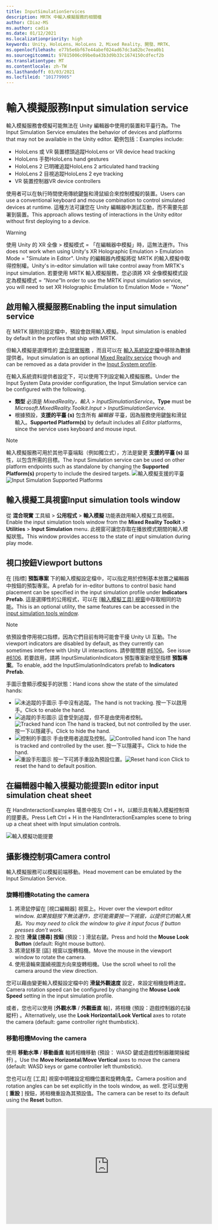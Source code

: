 ```yaml
---
title: InputSimulationServices
description: MRTK 中輸入模擬服務的相關檔
author: CDiaz-MS
ms.author: cadia
ms.date: 01/12/2021
ms.localizationpriority: high
keywords: Unity、HoloLens、HoloLens 2、Mixed Reality、開發、MRTK、
ms.openlocfilehash: e77b5e6bf67e44abef024ad67dc3a82bc7eea0b1
ms.sourcegitcommit: 97815006c09be0a43b3d9b33c1674150cdfecf2b
ms.translationtype: MT
ms.contentlocale: zh-TW
ms.lasthandoff: 03/03/2021
ms.locfileid: "101779905"
---
```

# <a name="input-simulation-service"></a><span data-ttu-id="1b815-104">輸入模擬服務</span><span class="sxs-lookup"><span data-stu-id="1b815-104">Input simulation service</span></span>

<span data-ttu-id="1b815-105">輸入模擬服務會模擬可能無法在 Unity 編輯器中使用的裝置和平臺行為。</span><span class="sxs-lookup"><span data-stu-id="1b815-105">The Input Simulation Service emulates the behavior of devices and platforms that may not be available in the Unity editor.</span></span> <span data-ttu-id="1b815-106">範例包括：</span><span class="sxs-lookup"><span data-stu-id="1b815-106">Examples include:</span></span>

* <span data-ttu-id="1b815-107">HoloLens 或 VR 裝置標頭追蹤</span><span class="sxs-lookup"><span data-stu-id="1b815-107">HoloLens or VR device head tracking</span></span>
* <span data-ttu-id="1b815-108">HoloLens 手勢</span><span class="sxs-lookup"><span data-stu-id="1b815-108">HoloLens hand gestures</span></span>
* <span data-ttu-id="1b815-109">HoloLens 2 已明確追蹤</span><span class="sxs-lookup"><span data-stu-id="1b815-109">HoloLens 2 articulated hand tracking</span></span>
* <span data-ttu-id="1b815-110">HoloLens 2 目視追蹤</span><span class="sxs-lookup"><span data-stu-id="1b815-110">HoloLens 2 eye tracking</span></span>
* <span data-ttu-id="1b815-111">VR 裝置控制器</span><span class="sxs-lookup"><span data-stu-id="1b815-111">VR device controllers</span></span>

<span data-ttu-id="1b815-112">使用者可以在執行時間使用傳統鍵盤和滑鼠組合來控制模擬的裝置。</span><span class="sxs-lookup"><span data-stu-id="1b815-112">Users can use a conventional keyboard and mouse combination to control simulated devices at runtime.</span></span> <span data-ttu-id="1b815-113">這種方法可讓您在 Unity 編輯器中測試互動，而不需要先部署到裝置。</span><span class="sxs-lookup"><span data-stu-id="1b815-113">This approach allows testing of interactions in the Unity editor without first deploying to a device.</span></span>

> [!WARNING]
> <span data-ttu-id="1b815-114">使用 Unity 的 XR 全像 > 模擬模式 = 「在編輯器中模擬」時，這無法運作。</span><span class="sxs-lookup"><span data-stu-id="1b815-114">This does not work when using Unity's XR Holographic Emulation > Emulation Mode = "Simulate in Editor".</span></span> <span data-ttu-id="1b815-115">Unity 的編輯器內模擬將從 MRTK 的輸入模擬中取得控制權。</span><span class="sxs-lookup"><span data-stu-id="1b815-115">Unity's in-editor simulation will take control away from MRTK's input simulation.</span></span> <span data-ttu-id="1b815-116">若要使用 MRTK 輸入模擬服務，您必須將 XR 全像模擬模式設定為模擬模式 = *"None"*</span><span class="sxs-lookup"><span data-stu-id="1b815-116">In order to use the MRTK input simulation service, you will need to set XR Holographic Emulation to Emulation Mode = *"None"*</span></span>

## <a name="enabling-the-input-simulation-service"></a><span data-ttu-id="1b815-117">啟用輸入模擬服務</span><span class="sxs-lookup"><span data-stu-id="1b815-117">Enabling the input simulation service</span></span>

<span data-ttu-id="1b815-118">在 MRTK 隨附的設定檔中，預設會啟用輸入模擬。</span><span class="sxs-lookup"><span data-stu-id="1b815-118">Input simulation is enabled by default in the profiles that ship with MRTK.</span></span>

<span data-ttu-id="1b815-119">但輸入模擬是選擇性的 [混合現實服務](../../architecture/mixed-reality-services.md) ，而且可以在 [輸入系統設定檔](../input/input-providers.md)中移除為數據提供者。</span><span class="sxs-lookup"><span data-stu-id="1b815-119">Input simulation is an optional [Mixed Reality service](../../architecture/mixed-reality-services.md) though and can be removed as a data provider in the [Input System profile](../input/input-providers.md).</span></span>

<span data-ttu-id="1b815-120">在輸入系統資料提供者設定下，可以使用下列設定輸入模擬服務。</span><span class="sxs-lookup"><span data-stu-id="1b815-120">Under the Input System Data provider configuration, the Input Simulation service can be configured with the following.</span></span>

* <span data-ttu-id="1b815-121">**類型** 必須是 *MixedReality。輸入 > InputSimulationService*。</span><span class="sxs-lookup"><span data-stu-id="1b815-121">**Type** must be *Microsoft.MixedReality.Toolkit.Input > InputSimulationService*.</span></span>
* <span data-ttu-id="1b815-122">根據預設，**支援的平臺 (s)** 包含所有 *編輯器* 平臺，因為服務使用鍵盤和滑鼠輸入。</span><span class="sxs-lookup"><span data-stu-id="1b815-122">**Supported Platform(s)** by default includes all *Editor* platforms, since the service uses keyboard and mouse input.</span></span>

> [!NOTE]
> <span data-ttu-id="1b815-123">輸入模擬服務可用於其他平臺端點（例如獨立式），方法是變更 **支援的平臺 (s)** 屬性，以包含所需的目標。</span><span class="sxs-lookup"><span data-stu-id="1b815-123">The Input Simulation service can be used on other platform endpoints such as standalone by changing the **Supported Platform(s)** property to include the desired targets.</span></span>
> <span data-ttu-id="1b815-124">![輸入模擬支援的平臺](../images/input-simulation/InputSimulationSupportedPlatforms.gif)</span><span class="sxs-lookup"><span data-stu-id="1b815-124">![Input Simulation Supported Platforms](../images/input-simulation/InputSimulationSupportedPlatforms.gif)</span></span>

## <a name="input-simulation-tools-window"></a><span data-ttu-id="1b815-125">輸入模擬工具視窗</span><span class="sxs-lookup"><span data-stu-id="1b815-125">Input simulation tools window</span></span>

<span data-ttu-id="1b815-126">從 **混合現實** 工具組  >  **公用程式**  >  **輸入模擬** 功能表啟用輸入模擬工具視窗。</span><span class="sxs-lookup"><span data-stu-id="1b815-126">Enable the input simulation tools window from the  **Mixed Reality Toolkit** > **Utilities** > **Input Simulation** menu.</span></span> <span data-ttu-id="1b815-127">此視窗可讓您存取在播放模式期間的輸入模擬狀態。</span><span class="sxs-lookup"><span data-stu-id="1b815-127">This window provides access to the state of input simulation during play mode.</span></span>

## <a name="viewport-buttons"></a><span data-ttu-id="1b815-128">視口按鈕</span><span class="sxs-lookup"><span data-stu-id="1b815-128">Viewport buttons</span></span>

<span data-ttu-id="1b815-129">在 [指標] **預製專案** 下的輸入模擬設定檔中，可以指定用於控制基本放置之編輯器中按鈕的預製專案。</span><span class="sxs-lookup"><span data-stu-id="1b815-129">A prefab for in-editor buttons to control basic hand placement can be specified in the input simulation profile under **Indicators Prefab**.</span></span> <span data-ttu-id="1b815-130">這是選擇性的公用程式，可以在 [ [輸入模擬工具] 視窗](#input-simulation-tools-window)中存取相同的功能。</span><span class="sxs-lookup"><span data-stu-id="1b815-130">This is an optional utility, the same features can be accessed in the [input simulation tools window](#input-simulation-tools-window).</span></span>

> [!NOTE]
> <span data-ttu-id="1b815-131">依預設會停用視口指標，因為它們目前有時可能會干擾 Unity UI 互動。</span><span class="sxs-lookup"><span data-stu-id="1b815-131">The viewport indicators are disabled by default, as they currently can sometimes interfere with Unity UI interactions.</span></span> <span data-ttu-id="1b815-132">請參閱問題 [#6106](https://github.com/microsoft/MixedRealityToolkit-Unity/issues/6106)。</span><span class="sxs-lookup"><span data-stu-id="1b815-132">See issue [#6106](https://github.com/microsoft/MixedRealityToolkit-Unity/issues/6106).</span></span> <span data-ttu-id="1b815-133">若要啟用，請將 InputSimulationIndicators 預製專案新增至指標 **預製專案**。</span><span class="sxs-lookup"><span data-stu-id="1b815-133">To enable, add the InputSimulationIndicators prefab to **Indicators Prefab**.</span></span>

<span data-ttu-id="1b815-134">手圖示會顯示模擬手的狀態：</span><span class="sxs-lookup"><span data-stu-id="1b815-134">Hand icons show the state of the simulated hands:</span></span>

* ![未追蹤的手圖示](../images/input-simulation/MRTK_InputSimulation_HandIndicator_Untracked.png) <span data-ttu-id="1b815-136">手中沒有追蹤。</span><span class="sxs-lookup"><span data-stu-id="1b815-136">The hand is not tracking.</span></span> <span data-ttu-id="1b815-137">按一下以啟用手。</span><span class="sxs-lookup"><span data-stu-id="1b815-137">Click to enable the hand.</span></span>
* <span data-ttu-id="1b815-138">![追蹤的手形圖示](../images/input-simulation/MRTK_InputSimulation_HandIndicator_Tracked.png "追蹤的手形圖示") 這會受到追蹤，但不是由使用者控制。</span><span class="sxs-lookup"><span data-stu-id="1b815-138">![Tracked hand icon](../images/input-simulation/MRTK_InputSimulation_HandIndicator_Tracked.png "Tracked hand icon") The hand is tracked, but not controlled by the user.</span></span> <span data-ttu-id="1b815-139">按一下以隱藏手。</span><span class="sxs-lookup"><span data-stu-id="1b815-139">Click to hide the hand.</span></span>
* <span data-ttu-id="1b815-140">![控制的手圖示](../images/input-simulation/MRTK_InputSimulation_HandIndicator_Controlled.png "控制的手圖示") 手由使用者追蹤及控制。</span><span class="sxs-lookup"><span data-stu-id="1b815-140">![Controlled hand icon](../images/input-simulation/MRTK_InputSimulation_HandIndicator_Controlled.png "Controlled hand icon") The hand is tracked and controlled by the user.</span></span> <span data-ttu-id="1b815-141">按一下以隱藏手。</span><span class="sxs-lookup"><span data-stu-id="1b815-141">Click to hide the hand.</span></span>
* <span data-ttu-id="1b815-142">![重設手形圖示](../images/input-simulation/MRTK_InputSimulation_HandIndicator_Reset.png "重設手形圖示") 按一下可將手重設為預設位置。</span><span class="sxs-lookup"><span data-stu-id="1b815-142">![Reset hand icon](../images/input-simulation/MRTK_InputSimulation_HandIndicator_Reset.png "Reset hand icon") Click to reset the hand to default position.</span></span>

## <a name="in-editor-input-simulation-cheat-sheet"></a><span data-ttu-id="1b815-143">在編輯器中輸入模擬功能提要</span><span class="sxs-lookup"><span data-stu-id="1b815-143">In editor input simulation cheat sheet</span></span>

<span data-ttu-id="1b815-144">在 HandInteractionExamples 場景中按左 Ctrl + H，以顯示具有輸入模擬控制項的提要表。</span><span class="sxs-lookup"><span data-stu-id="1b815-144">Press Left Ctrl + H in the HandInteractionExamples scene to bring up a cheat sheet with Input simulation controls.</span></span>

![輸入模擬功能提要](https://user-images.githubusercontent.com/39840334/86066480-13637f00-ba27-11ea-8814-d222d548f684.gif)

## <a name="camera-control"></a><span data-ttu-id="1b815-146">攝影機控制項</span><span class="sxs-lookup"><span data-stu-id="1b815-146">Camera control</span></span>

<span data-ttu-id="1b815-147">輸入模擬服務可以模擬前端移動。</span><span class="sxs-lookup"><span data-stu-id="1b815-147">Head movement can be emulated by the Input Simulation Service.</span></span>

### <a name="rotating-the-camera"></a><span data-ttu-id="1b815-148">旋轉相機</span><span class="sxs-lookup"><span data-stu-id="1b815-148">Rotating the camera</span></span>

1. <span data-ttu-id="1b815-149">將滑鼠停留在 [視口編輯器] 視窗上。</span><span class="sxs-lookup"><span data-stu-id="1b815-149">Hover over the viewport editor window.</span></span>
    <span data-ttu-id="1b815-150">*如果按鈕按下無法運作，您可能需要按一下視窗，以提供它的輸入焦點。*</span><span class="sxs-lookup"><span data-stu-id="1b815-150">*You may need to click the window to give it input focus if button presses don't work.*</span></span>
1. <span data-ttu-id="1b815-151">按住 **滑鼠 [搜尋] 按鈕** (預設：) 滑鼠右鍵。</span><span class="sxs-lookup"><span data-stu-id="1b815-151">Press and hold the **Mouse Look Button** (default: Right mouse button).</span></span>
1. <span data-ttu-id="1b815-152">將滑鼠移至 [區] 視窗以旋轉相機。</span><span class="sxs-lookup"><span data-stu-id="1b815-152">Move the mouse in the viewport window to rotate the camera.</span></span>
1. <span data-ttu-id="1b815-153">使用滾輪來圍繞視圖方向來旋轉相機。</span><span class="sxs-lookup"><span data-stu-id="1b815-153">Use the scroll wheel to roll the camera around the view direction.</span></span>

<span data-ttu-id="1b815-154">您可以藉由變更輸入模擬設定檔中的 **滑鼠外觀速度** 設定，來設定相機旋轉速度。</span><span class="sxs-lookup"><span data-stu-id="1b815-154">Camera rotation speed can be configured by changing the **Mouse Look Speed** setting in the input simulation profile.</span></span>

<span data-ttu-id="1b815-155">或者，您也可以使用 [**外觀水準** / **外觀垂直** 軸]，將相機 (預設：遊戲控制器的右操縱杆) 。</span><span class="sxs-lookup"><span data-stu-id="1b815-155">Alternatively, use the **Look Horizontal**/**Look Vertical** axes to rotate the camera (default: game controller right thumbstick).</span></span>

### <a name="moving-the-camera"></a><span data-ttu-id="1b815-156">移動相機</span><span class="sxs-lookup"><span data-stu-id="1b815-156">Moving the camera</span></span>

<span data-ttu-id="1b815-157">使用 **移動水準** / **移動垂直** 軸將相機移動 (預設： WASD 鍵或遊戲控制器離開操縱杆) 。</span><span class="sxs-lookup"><span data-stu-id="1b815-157">Use the **Move Horizontal**/**Move Vertical** axes to move the camera (default: WASD keys or game controller left thumbstick).</span></span>

<span data-ttu-id="1b815-158">您也可以在 [工具] 視窗中明確設定相機位置和旋轉角度。</span><span class="sxs-lookup"><span data-stu-id="1b815-158">Camera position and rotation angles can be set explicitly in the tools window, as well.</span></span> <span data-ttu-id="1b815-159">您可以使用 [ **重設** ] 按鈕，將相機重設為其預設值。</span><span class="sxs-lookup"><span data-stu-id="1b815-159">The camera can be reset to its default using the **Reset** button.</span></span>

<iframe width="560" height="315" src="https://www.youtube.com/embed/Z7L4I1ET7GU" class="center" frameborder="0" allow="accelerometer; encrypted-media; gyroscope; picture-in-picture" allowfullscreen />

## <a name="controller-simulation"></a><span data-ttu-id="1b815-160">控制器模擬</span><span class="sxs-lookup"><span data-stu-id="1b815-160">Controller simulation</span></span>

<span data-ttu-id="1b815-161">輸入模擬支援模擬控制器裝置 (亦即移動控制器和手) 。</span><span class="sxs-lookup"><span data-stu-id="1b815-161">The input simulation supports emulated controller devices (i.e. motion controllers and hands).</span></span> <span data-ttu-id="1b815-162">這些虛擬控制器可以與任何支援一般控制器的物件互動，例如按鈕或 grabbable 物件。</span><span class="sxs-lookup"><span data-stu-id="1b815-162">These virtual controllers can interact with any object that supports regular controllers, such as buttons or grabbable objects.</span></span>

### <a name="controller-simulation-mode"></a><span data-ttu-id="1b815-163">控制器模擬模式</span><span class="sxs-lookup"><span data-stu-id="1b815-163">Controller simulation mode</span></span>

<span data-ttu-id="1b815-164">在 [ [輸入模擬工具] 視窗](#input-simulation-tools-window) 中， **預設控制器模擬模式** 設定會在三個不同的輸入模型之間切換。</span><span class="sxs-lookup"><span data-stu-id="1b815-164">In the [input simulation tools window](#input-simulation-tools-window) the **Default Controller Simulation Mode** setting switches between three distinct input models.</span></span> <span data-ttu-id="1b815-165">您也可以在輸入模擬設定檔中設定此預設模式。</span><span class="sxs-lookup"><span data-stu-id="1b815-165">This default mode can also be set in the input simulation profile.</span></span>

* <span data-ttu-id="1b815-166">明確表達的 *手：模擬* 具有聯合位置資料的全向裝置。</span><span class="sxs-lookup"><span data-stu-id="1b815-166">*Articulated Hands*: Simulates a fully articulated hand device with joint position data.</span></span>

   <span data-ttu-id="1b815-167">模擬 HoloLens 2 互動模型。</span><span class="sxs-lookup"><span data-stu-id="1b815-167">Emulates HoloLens 2 interaction model.</span></span>

   <span data-ttu-id="1b815-168">以確切定位或使用觸控為依據的互動，可在此模式中模擬。</span><span class="sxs-lookup"><span data-stu-id="1b815-168">Interactions that are based on the precise positioning of the hand or use touching can be simulated in this mode.</span></span>

* <span data-ttu-id="1b815-169">*手手勢*：利用點擊和基本手勢模擬簡化的模型。</span><span class="sxs-lookup"><span data-stu-id="1b815-169">*Hand Gestures*: Simulates a simplified hand model with air tap and basic gestures.</span></span>

   <span data-ttu-id="1b815-170">模擬 [HoloLens 互動模型](https://docs.microsoft.com/windows/mixed-reality/gestures)。</span><span class="sxs-lookup"><span data-stu-id="1b815-170">Emulates [HoloLens interaction model](https://docs.microsoft.com/windows/mixed-reality/gestures).</span></span>

   <span data-ttu-id="1b815-171">焦點是使用注視指標來控制。</span><span class="sxs-lookup"><span data-stu-id="1b815-171">Focus is controlled using the Gaze pointer.</span></span> <span data-ttu-id="1b815-172">「 *攻* 點」手勢用來與按鈕互動。</span><span class="sxs-lookup"><span data-stu-id="1b815-172">The *Air Tap* gesture is used to interact with buttons.</span></span>

* <span data-ttu-id="1b815-173">*移動控制器*：模擬與 VR 耳機搭配使用的動作控制器，其運作方式類似于與明確表達的互動。</span><span class="sxs-lookup"><span data-stu-id="1b815-173">*Motion Controller*: Simulates a motion controller used with VR headsets that works similarly to far interactions with Articulated Hands.</span></span>

   <span data-ttu-id="1b815-174">使用控制器互動模型來模擬 VR 耳機。</span><span class="sxs-lookup"><span data-stu-id="1b815-174">Emulates VR headset with controllers interaction model.</span></span>

   <span data-ttu-id="1b815-175">觸發程式、抓取和功能表鍵是透過鍵盤和滑鼠輸入模擬。</span><span class="sxs-lookup"><span data-stu-id="1b815-175">The trigger, grab and menu keys are simulated via keyboard and mouse input.</span></span>

### <a name="simulating-controller-movement"></a><span data-ttu-id="1b815-176">模擬控制器移動</span><span class="sxs-lookup"><span data-stu-id="1b815-176">Simulating controller movement</span></span>

<span data-ttu-id="1b815-177">按住 **左/靠右控制器操作金鑰** (預設：左方控制器的 *左移位* 和右邊控制器的 *空間*) ，以取得任一控制器的控制權。</span><span class="sxs-lookup"><span data-stu-id="1b815-177">Press and hold the **Left/Right Controller Manipulation Key** (default: *Left Shift* for left controller and *Space* for right controller) to gain control of either controller.</span></span> <span data-ttu-id="1b815-178">當按下操作按鍵時，控制器將會出現在 [功能區] 中。</span><span class="sxs-lookup"><span data-stu-id="1b815-178">While the manipulation key is pressed, the controller will appear in the viewport.</span></span> <span data-ttu-id="1b815-179">一旦釋放操作金鑰之後，控制器會在短暫的 **控制器隱藏 Timeout** 之後消失。</span><span class="sxs-lookup"><span data-stu-id="1b815-179">Once the manipulation key is released, the controllers will disappear after a short **Controller Hide Timeout**.</span></span>

<span data-ttu-id="1b815-180">您可以透過 [ [輸入模擬工具] 視窗](#input-simulation-tools-window) 中的相機來切換和凍結控制器，或按下 **切換左/向右控制器鍵** (預設值： *T* 代表左邊， *Y* 表示右邊的) 。</span><span class="sxs-lookup"><span data-stu-id="1b815-180">Controllers can be toggled on and frozen relative to the camera in the [input simulation tools window](#input-simulation-tools-window) or by pressing the **Toggle Left/Right Controller Key** (default: *T* for left and *Y* for right).</span></span> <span data-ttu-id="1b815-181">再按一次切換鍵，再次隱藏控制器。</span><span class="sxs-lookup"><span data-stu-id="1b815-181">Press the toggle key again to hide the controllers again.</span></span> <span data-ttu-id="1b815-182">若要操控控制器，必須保留 **左/右控制器操作金鑰** 。</span><span class="sxs-lookup"><span data-stu-id="1b815-182">To manipulate the controllers, the **Left/Right Controller Manipulation Key** needs to be held.</span></span> <span data-ttu-id="1b815-183">按兩下 **Left/Right 控制器操作金鑰** 也可以開啟/關閉控制器。</span><span class="sxs-lookup"><span data-stu-id="1b815-183">Double tapping the **Left/Right Controller Manipulation Key** can also toggle the controllers on/off.</span></span>

<span data-ttu-id="1b815-184">滑鼠移動會將控制器移至 [視圖] 平面。</span><span class="sxs-lookup"><span data-stu-id="1b815-184">Mouse movement will move the controller in the view plane.</span></span> <span data-ttu-id="1b815-185">您可以使用 **滑鼠滾輪**，更進一步或更接近相機來移動控制器。</span><span class="sxs-lookup"><span data-stu-id="1b815-185">Controllers can be moved further or closer to the camera using the **mouse wheel**.</span></span>

<span data-ttu-id="1b815-186">若要使用滑鼠旋轉控制器，請將 **左/右控制器操作金鑰** (*左移* 或 *空格*) *，然後* 將 **控制器旋轉按鈕** (預設： *左方 Ctrl* 按鈕) ，然後移動滑鼠以旋轉控制器。</span><span class="sxs-lookup"><span data-stu-id="1b815-186">To rotate controllers using the mouse, hold both the **Left/Right Controller Manipulation Key** (*Left Shift* or *Space*) *and* the **Controller Rotate Button** (default: *Left Ctrl* button) and then move the mouse to rotate the controller.</span></span> <span data-ttu-id="1b815-187">您可以藉由變更輸入模擬設定檔中的 **滑鼠控制器旋轉速度** 設定，來設定控制器旋轉速度。</span><span class="sxs-lookup"><span data-stu-id="1b815-187">Controller rotation speed can be configured by changing the **Mouse Controller Rotation Speed** setting in the input simulation profile.</span></span>

<span data-ttu-id="1b815-188">所有放置也都可以在 [ [輸入模擬工具] 視窗](#input-simulation-tools-window)中變更，包括重設為預設值。</span><span class="sxs-lookup"><span data-stu-id="1b815-188">All hand placement can also changed in the [input simulation tools window](#input-simulation-tools-window), including resetting hands to default.</span></span>

### <a name="additional-profile-settings"></a><span data-ttu-id="1b815-189">其他設定檔設定</span><span class="sxs-lookup"><span data-stu-id="1b815-189">Additional profile settings</span></span>

* <span data-ttu-id="1b815-190">**控制器深度乘數** 控制滑鼠滾輪深度移動的敏感度。</span><span class="sxs-lookup"><span data-stu-id="1b815-190">**Controller Depth Multiplier** controls the sensitivity of the mouse scroll wheel depth movement.</span></span> <span data-ttu-id="1b815-191">較大的數位會加速控制器縮放。</span><span class="sxs-lookup"><span data-stu-id="1b815-191">A larger number will speed up controller zoom.</span></span>
* <span data-ttu-id="1b815-192">**預設控制器距離** 是來自相機的控制器初始距離。</span><span class="sxs-lookup"><span data-stu-id="1b815-192">**Default Controller Distance** is the initial distance of controllers from the camera.</span></span> <span data-ttu-id="1b815-193">按一下 [ **重設** ] 按鈕控制器也會將控制器放在這個距離。</span><span class="sxs-lookup"><span data-stu-id="1b815-193">Clicking the **Reset** button controllers will also place controllers at this distance.</span></span>
* <span data-ttu-id="1b815-194">**控制器抖動量** 會將隨機動作新增至控制器。</span><span class="sxs-lookup"><span data-stu-id="1b815-194">**Controller Jitter Amount** adds random motion to controllers.</span></span> <span data-ttu-id="1b815-195">這項功能可用來模擬裝置上不正確的控制器追蹤，並確保互動適用于雜訊的輸入。</span><span class="sxs-lookup"><span data-stu-id="1b815-195">This feature can be used to simulate inaccurate controller tracking on the device, and ensure that interactions work well with noisy input.</span></span>

<iframe width="560" height="315" src="https://www.youtube.com/embed/uRYfwuqsjBQ" class="center" frameborder="0" allow="accelerometer; encrypted-media; gyroscope; picture-in-picture" allowfullscreen />

### <a name="hand-gestures"></a><span data-ttu-id="1b815-196">手勢</span><span class="sxs-lookup"><span data-stu-id="1b815-196">Hand gestures</span></span>

<span data-ttu-id="1b815-197">捏合、抓取、刺探等手勢也可以模擬。</span><span class="sxs-lookup"><span data-stu-id="1b815-197">Hand gestures such as pinching, grabbing, poking, etc. can also be simulated.</span></span>

1. <span data-ttu-id="1b815-198">使用 **left/Right 控制器操作金鑰** (*左移* 或 *空格*) 來啟用手形控制</span><span class="sxs-lookup"><span data-stu-id="1b815-198">Enable hand control using the **Left/Right Controller Manipulation Key** (*Left Shift* or *Space*)</span></span>

2. <span data-ttu-id="1b815-199">在操作時，按住滑鼠按鍵以執行手勢手勢。</span><span class="sxs-lookup"><span data-stu-id="1b815-199">While manipulating, press and hold a mouse button to perform a hand gesture.</span></span>

<span data-ttu-id="1b815-200">您可以對應每個滑鼠按鍵，使用 *左/中/右滑鼠右鍵手勢* 設定，將手圖形轉換成不同的手勢。</span><span class="sxs-lookup"><span data-stu-id="1b815-200">Each of the mouse buttons can be mapped to transform the hand shape into a different gesture using the *Left/Middle/Right Mouse Hand Gesture* settings.</span></span> <span data-ttu-id="1b815-201">當未按下任何按鈕時， *預設手勢* 是手的形狀。</span><span class="sxs-lookup"><span data-stu-id="1b815-201">The *Default Hand Gesture* is the shape of the hand when no button is pressed.</span></span>

> [!NOTE]
> <span data-ttu-id="1b815-202">縮小 *手勢是* 唯一執行「選取」動作的手勢。</span><span class="sxs-lookup"><span data-stu-id="1b815-202">The *Pinch* gesture is the only gesture that performs the "Select" action at this point.</span></span>

### <a name="one-hand-manipulation"></a><span data-ttu-id="1b815-203">單次操作</span><span class="sxs-lookup"><span data-stu-id="1b815-203">One-hand manipulation</span></span>

1. <span data-ttu-id="1b815-204">按住 **left/Right 控制器操作金鑰** (*左移* 或 *空格*) </span><span class="sxs-lookup"><span data-stu-id="1b815-204">Press and hold **Left/Right Controller Manipulation Key** (*Left Shift* or *Space*)</span></span>
2. <span data-ttu-id="1b815-205">物件上的點</span><span class="sxs-lookup"><span data-stu-id="1b815-205">Point at object</span></span>
3. <span data-ttu-id="1b815-206">按住滑鼠按鍵以縮小</span><span class="sxs-lookup"><span data-stu-id="1b815-206">Hold mouse button to pinch</span></span>
4. <span data-ttu-id="1b815-207">使用您的滑鼠移動物件</span><span class="sxs-lookup"><span data-stu-id="1b815-207">Use your mouse to move the object</span></span>
5. <span data-ttu-id="1b815-208">放開滑鼠按鍵以停止互動</span><span class="sxs-lookup"><span data-stu-id="1b815-208">Release the mouse button to stop interaction</span></span>

<iframe width="560" height="315" src="https://www.youtube.com/embed/rM0xaHam6wM" class="center" frameborder="0" allow="accelerometer; encrypted-media; gyroscope; picture-in-picture" allowfullscreen />

### <a name="two-hand-manipulation"></a><span data-ttu-id="1b815-209">雙手勢操作</span><span class="sxs-lookup"><span data-stu-id="1b815-209">Two-hand manipulation</span></span>

<span data-ttu-id="1b815-210">若要同時以兩種方式操作物件，建議使用持續性手動模式。</span><span class="sxs-lookup"><span data-stu-id="1b815-210">For manipulating objects with two hands at the same time, the persistent hand mode is recommended.</span></span>

1. <span data-ttu-id="1b815-211">按下切換鍵 (*T/Y*) 來切換。</span><span class="sxs-lookup"><span data-stu-id="1b815-211">Toggle on both hands by pressing the toggle keys (*T/Y*).</span></span>
1. <span data-ttu-id="1b815-212">一次處理一個手勢：</span><span class="sxs-lookup"><span data-stu-id="1b815-212">Manipulate one hand at a time:</span></span>
    1. <span data-ttu-id="1b815-213">按住 **空格鍵** 以控制右手邊</span><span class="sxs-lookup"><span data-stu-id="1b815-213">Hold **Space** to control the right hand</span></span>
    1. <span data-ttu-id="1b815-214">將手移至您要抓取物件的位置</span><span class="sxs-lookup"><span data-stu-id="1b815-214">Move the hand to where you want to grab the object</span></span>
    1. <span data-ttu-id="1b815-215">按下 **滑鼠左鍵** 可啟動 *縮小手勢。*</span><span class="sxs-lookup"><span data-stu-id="1b815-215">Press the **left mouse button** to activate the *Pinch* gesture.</span></span>
    1. <span data-ttu-id="1b815-216">釋放 **空間** 可停止控制右手邊。</span><span class="sxs-lookup"><span data-stu-id="1b815-216">Release **Space** to stop controlling the right hand.</span></span> <span data-ttu-id="1b815-217">手將會凍結並 *鎖定到縮小手勢，* 因為它已不再被操作。</span><span class="sxs-lookup"><span data-stu-id="1b815-217">The hand will be frozen in place and be locked into the *Pinch* gesture since it is no longer being manipulated.</span></span>
1. <span data-ttu-id="1b815-218">以另一種方式重複此程式，在第二個位置抓取相同的物件。</span><span class="sxs-lookup"><span data-stu-id="1b815-218">Repeat the process with the other hand, grabbing the same object in a second spot.</span></span>
1. <span data-ttu-id="1b815-219">現在這兩個手都會抓取相同的物件，您可以將其中一個物件移至兩個執行中的操作。</span><span class="sxs-lookup"><span data-stu-id="1b815-219">Now that both hands are grabbing the same object, you can move either of them to perform two-handed manipulation.</span></span>

<iframe width="560" height="315" src="https://www.youtube.com/embed/Qol5OFNfN14" class="center" frameborder="0" allow="accelerometer; encrypted-media; gyroscope; picture-in-picture" allowfullscreen />

### <a name="ggv-gaze-gesture-and-voice-interaction"></a><span data-ttu-id="1b815-220">GGV (注視、手勢和語音) 互動</span><span class="sxs-lookup"><span data-stu-id="1b815-220">GGV (Gaze, Gesture, and Voice) interaction</span></span>

<span data-ttu-id="1b815-221">根據預設，GGV 互動會在編輯器中啟用，但場景中不會有明確的手。</span><span class="sxs-lookup"><span data-stu-id="1b815-221">By default, GGV interaction is enabled in-editor while there are no articulated hands present in the scene.</span></span>

1. <span data-ttu-id="1b815-222">旋轉相機以指向互動物件上的注視游標 (滑鼠右鍵) </span><span class="sxs-lookup"><span data-stu-id="1b815-222">Rotate the camera to point the gaze cursor at the interactable object (right mouse button)</span></span>
1. <span data-ttu-id="1b815-223">按一下並按住 **滑鼠** 左鍵以進行互動</span><span class="sxs-lookup"><span data-stu-id="1b815-223">Click and hold **left mouse button** to interact</span></span>
1. <span data-ttu-id="1b815-224">再次旋轉相機以操作物件</span><span class="sxs-lookup"><span data-stu-id="1b815-224">Rotate the camera again to manipulate the object</span></span>

<span data-ttu-id="1b815-225">您可以切換輸入模擬設定檔內的 [ *已啟用手動可用輸入* ] 選項來關閉此功能。</span><span class="sxs-lookup"><span data-stu-id="1b815-225">You can turn this off by toggling the *Is Hand Free Input Enabled* option inside the Input Simulation Profile.</span></span>

<span data-ttu-id="1b815-226">此外，您可以使用模擬的手 GGV 互動</span><span class="sxs-lookup"><span data-stu-id="1b815-226">In addition, you can use simulated hands for GGV interaction</span></span>

1. <span data-ttu-id="1b815-227">藉由將 **手動模擬模式** 切換至 [輸入模擬設定檔](#enabling-the-input-simulation-service)中的 *手勢* 來啟用 GGV 模擬</span><span class="sxs-lookup"><span data-stu-id="1b815-227">Enable GGV simulation by switching **Hand Simulation Mode** to *Gestures* in the [Input Simulation Profile](#enabling-the-input-simulation-service)</span></span>
1. <span data-ttu-id="1b815-228">旋轉相機以指向互動物件上的注視游標 (滑鼠右鍵) </span><span class="sxs-lookup"><span data-stu-id="1b815-228">Rotate the camera to point the gaze cursor at the interactable object (right mouse button)</span></span>
1. <span data-ttu-id="1b815-229">按住 **空格鍵** 以控制右手邊</span><span class="sxs-lookup"><span data-stu-id="1b815-229">Hold **Space** to control the right hand</span></span>
1. <span data-ttu-id="1b815-230">按一下並按住 **滑鼠** 左鍵以進行互動</span><span class="sxs-lookup"><span data-stu-id="1b815-230">Click and hold **left mouse button** to interact</span></span>
1. <span data-ttu-id="1b815-231">使用您的滑鼠移動物件</span><span class="sxs-lookup"><span data-stu-id="1b815-231">Use your mouse to move the object</span></span>
1. <span data-ttu-id="1b815-232">放開滑鼠按鍵以停止互動</span><span class="sxs-lookup"><span data-stu-id="1b815-232">Release the mouse button to stop interaction</span></span>

<iframe width="560" height="315" src="https://www.youtube.com/embed/6841rRMdqWw" class="center" frameborder="0" allow="accelerometer; encrypted-media; gyroscope; picture-in-picture" allowfullscreen />

### <a name="motion-controller-interaction"></a><span data-ttu-id="1b815-233">移動控制器互動</span><span class="sxs-lookup"><span data-stu-id="1b815-233">Motion controller interaction</span></span>

<span data-ttu-id="1b815-234">模擬的動作控制器可透過與明確表達的相同方式來操作。</span><span class="sxs-lookup"><span data-stu-id="1b815-234">The simulated motion controllers can be manipulated the same way articulated hands are.</span></span> <span data-ttu-id="1b815-235">在觸發程式、抓取和功能表鍵分別對應至 *滑鼠左鍵*、 *G* 和 *M* 鍵的情況下，互動模型與明確的手互動很類似。</span><span class="sxs-lookup"><span data-stu-id="1b815-235">The interaction model is similar to far interaction of articulated hand while the trigger, grab and menu keys are mapped to *left mouse button*, *G* and *M* key respectively.</span></span>

### <a name="eye-tracking"></a><span data-ttu-id="1b815-236">眼球追蹤</span><span class="sxs-lookup"><span data-stu-id="1b815-236">Eye tracking</span></span>

<span data-ttu-id="1b815-237">您可以藉由檢查 [輸入模擬設定檔](#enabling-the-input-simulation-service)中的 [**模擬眼睛位置**] 選項來啟用 [眼睛追蹤模擬](../eye-tracking/eye-tracking-basic-setup.md#simulating-eye-tracking-in-the-unity-editor)。</span><span class="sxs-lookup"><span data-stu-id="1b815-237">[Eye tracking simulation](../eye-tracking/eye-tracking-basic-setup.md#simulating-eye-tracking-in-the-unity-editor) can be enabled by checking the **Simulate Eye Position** option in the [Input Simulation Profile](#enabling-the-input-simulation-service).</span></span> <span data-ttu-id="1b815-238">這不應該與 GGV 或移動控制器樣式互動一起使用 (因此，請確定 **預設控制器模擬模式** 已設定為 [ *已) ]* 。</span><span class="sxs-lookup"><span data-stu-id="1b815-238">This should not be used with GGV or motion controller style interactions (so ensure that **Default Controller Simulation Mode** is set to *Articulated Hand*).</span></span>

## <a name="see-also"></a><span data-ttu-id="1b815-239">另請參閱</span><span class="sxs-lookup"><span data-stu-id="1b815-239">See also</span></span>

* <span data-ttu-id="1b815-240">[輸入系統設定檔](../input/input-providers.md)。</span><span class="sxs-lookup"><span data-stu-id="1b815-240">[Input System profile](../input/input-providers.md).</span></span>
